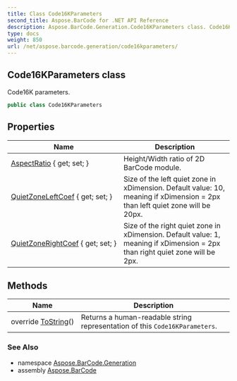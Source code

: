 ```yaml
---
title: Class Code16KParameters
second_title: Aspose.BarCode for .NET API Reference
description: Aspose.BarCode.Generation.Code16KParameters class. Code16K parameters
type: docs
weight: 850
url: /net/aspose.barcode.generation/code16kparameters/
---
```

## Code16KParameters class

Code16K parameters.

```csharp
public class Code16KParameters
```

## Properties

| Name | Description |
| --- | --- |
| [AspectRatio](../../aspose.barcode.generation/code16kparameters/aspectratio/) { get; set; } | Height/Width ratio of 2D BarCode module. |
| [QuietZoneLeftCoef](../../aspose.barcode.generation/code16kparameters/quietzoneleftcoef/) { get; set; } | Size of the left quiet zone in xDimension. Default value: 10, meaning if xDimension = 2px than left quiet zone will be 20px. |
| [QuietZoneRightCoef](../../aspose.barcode.generation/code16kparameters/quietzonerightcoef/) { get; set; } | Size of the right quiet zone in xDimension. Default value: 1, meaning if xDimension = 2px than right quiet zone will be 2px. |

## Methods

| Name | Description |
| --- | --- |
| override [ToString](../../aspose.barcode.generation/code16kparameters/tostring/)() | Returns a human-readable string representation of this `Code16KParameters`. |

### See Also

* namespace [Aspose.BarCode.Generation](../../aspose.barcode.generation/)
* assembly [Aspose.BarCode](../../)


